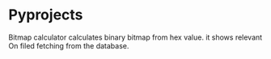 # Pyprojects
 
Bitmap calculator calculates binary bitmap from hex value. it shows relevant On filed fetching from the database.
